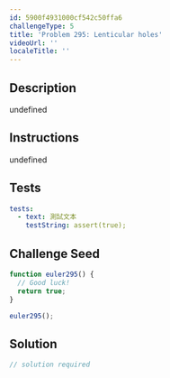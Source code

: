 ```yaml
---
id: 5900f4931000cf542c50ffa6
challengeType: 5
title: 'Problem 295: Lenticular holes'
videoUrl: ''
localeTitle: ''
---
```


## Description
undefined

## Instructions
undefined

## Tests
<section id='tests'>

```yml
tests:
  - text: 測試文本
    testString: assert(true);

```

</section>

## Challenge Seed
<section id='challengeSeed'>

<div id='js-seed'>

```js
function euler295() {
  // Good luck!
  return true;
}

euler295();

```

</div>



</section>

## Solution
<section id='solution'>

```js
// solution required
```
</section>

